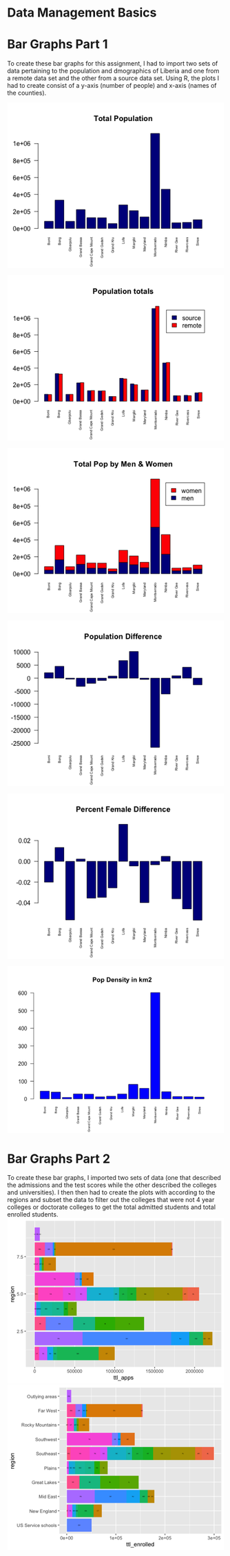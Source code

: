 # Data Management Basics

# Bar Graphs Part 1
To create these bar graphs for this assignment, I had to import two sets of data pertaining to the population and dmographics of Liberia and one from a remote data set and the other from a source data set. Using R, the plots I had to create consist of a y-axis (number of people) and x-axis (names of the counties).

![Total Population](total_population.png)

![Population Totals](population_totals.png)

![Total Population By Men & Women](total_pop_by_menwomen.png)

![Population Difference](population_difference.png)

![Percent Difference in Females](percentdiff_female.png)

![Population Density in km2](population_density.png)

# Bar Graphs Part 2
To create these bar graphs, I imported two sets of data (one that described the admissions and the test scores while the other described the colleges and universities). I then then had to create the plots with according to the regions and subset the data to filter out the colleges that were not 4 year colleges or doctorate colleges to get the total admitted students and total enrolled students. 
![4 Year Colleges Total Admissions](4_yr_college_plot.png)
![Doctorate Colleges Total Enrolled](doc_colls_plot.png)






